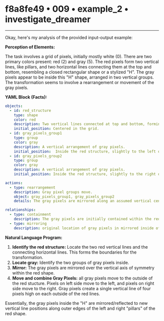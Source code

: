 # f8a8fe49 • 009 • example_2 • investigate_dreamer

---
Okay, here's my analysis of the provided input-output example:

**Perception of Elements:**

The task involves a grid of pixels, initially mostly white (0). There are two primary colors present: red (2) and gray (5). The red pixels form two vertical lines, like pillars, and two horizontal lines connecting them at the top and bottom, resembling a closed rectangular shape or a stylized "H".  The gray pixels appear to be inside this "H" shape, arranged in two vertical groups. The transformation seems to involve a rearrangement or movement of the gray pixels.

**YAML Block (Facts):**



```yaml
objects:
  - id: red_structure
    type: shape
    color: red
    description: Two vertical lines connected at top and bottom, forming a closed, H-like structure.
    initial_position: Centered in the grid.
  - id: gray_pixels_group1
    type: group
    color: gray
    description: A vertical arrangement of gray pixels.
    initial_position:  Inside the red structure, slightly to the left of center.
  - id: gray_pixels_group2
    type: group
    color: gray
    description: A vertical arrangement of gray pixels.
    initial_position: Inside the red structure, slightly to the right of center.

actions:
  - type: rearrangement
    description: Gray pixel groups move.
    object: gray_pixels_group1, gray_pixels_group2
    details: The gray pixels are mirrored along an assumed vertical center line within the red structure and moved to the edges

relationships:
  - type: containment
    description: The gray pixels are initially contained within the red structure.
  - type: mirroring
    description: original location of gray pixels in mirrored inside of the red stucture
```



**Natural Language Program:**

1.  **Identify the red structure:** Locate the two red vertical lines and the connecting horizontal lines. This forms the boundaries for the transformation.
2.  **Locate gray:** Identify the two groups of gray pixels inside.
3. **Mirror:** The gray pixels are mirrored over the vertical axis of symmetry within the red shape.
4.  **Move and combine Gray Pixels:** all gray pixels move to the outside of the red stucture. Pixels on left side move to the left, and pixels on right side move to the right. Gray pixels create a single vertical line of four pixels high on each outside of the red lines.

Essentially, the gray pixels inside the "H" are mirrored/reflected to new vertical line positions along outer edges of the left and right "pillars" of the red shape.

